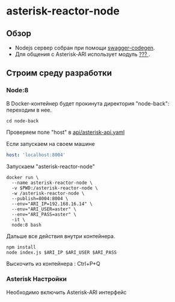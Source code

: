# asterisk-reactor-node

## Обзор
- Nodejs сервер собран при помощи [swagger-codegen](https://github.com/swagger-api/swagger-codegen).
- Для общения с Asterisk-ARI использует модуль [ ??? ](https://github.com/???).

## Строим среду разработки

### Node:8
В Docker-контейнер будет прокинута директория "node-back": переходим в нее.
```
cd node-back
```

Проверяем поле "host" в [api/asterisk-api.yaml](https://github.com/ars-anosov/asterisk-stasis-react/blob/master/node-back/api/asterisk-api.yaml)

Если запускаем на своем машине
```yaml
host: 'localhost:8004'
```

Запускаем "asterisk-reactor-node"
```
docker run \
  --name asterisk-reactor-node \
  -v $PWD:/asterisk-reactor-node \
  -w /asterisk-reactor-node \
  --publish=8004:8004 \
  --env="ARI_IP=192.168.16.14" \
  --env="ARI_USER=aster" \
  --env="ARI_PASS=aster" \
  -it \
  node:8 bash
```

Дальше все действия внутри контейнера.

```
npm install
node index.js $ARI_IP $ARI_USER $ARI_PASS
```
Выскочить из контейнера : Ctrl+P+Q

### Asterisk Настройки
Необходимо включить Asterisk-ARI интерфейс